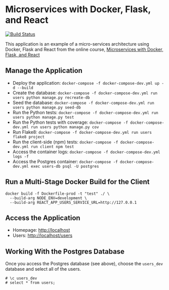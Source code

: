 # Microservices with Docker, Flask, and React

[![Build Status](https://travis-ci.com/rdempsey/testdriven-app.svg?branch=master)](https://travis-ci.com/rdempsey/testdriven-app)

This application is an example of a micro-services architecture using Docker, Flask and React from the online course, [Microservices with Docker, Flask, and React](https://testdriven.io/courses/microservices-with-docker-flask-and-react/)

## Manage the Application

* Deploy the application: `docker-compose -f docker-compose-dev.yml up -d --build`
* Create the database: `docker-compose -f docker-compose-dev.yml run users python manage.py recreate-db`
* Seed the database: `docker-compose -f docker-compose-dev.yml run users python manage.py seed-db`
* Run the Python tests: `docker-compose -f docker-compose-dev.yml run users python manage.py test`
* Run the Python tests with coverage: `docker-compose -f docker-compose-dev.yml run users python manage.py cov`
* Run Flake8: `docker-compose -f docker-compose-dev.yml run users flake8 project`
* Run the client-side (npm) tests: `docker-compose -f docker-compose-dev.yml run client npm test`
* Access the container logs: `docker-compose -f docker-compose-dev.yml logs -f`
* Access the Postgres container: `docker-compose -f docker-compose-dev.yml exec users-db psql -U postgres`

## Run a Multi-Stage Docker Build for the Client

```
docker build -f Dockerfile-prod -t "test" ./ \
  --build-arg NODE_ENV=development \
  --build-arg REACT_APP_USERS_SERVICE_URL=http://127.0.0.1
```


## Access the Application

* Homepage: [http://localhost](http://localhost)
* Users: [http://localhost/users](http://localhost/users)

## Working With the Postgres Database

Once you access the Postgres database (see above), choose the `users_dev` database and select all of the users.

```
# \c users_dev
# select * from users;
```